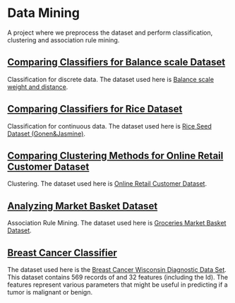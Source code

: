 # Data Mining
A project where we preprocess the dataset and perform classification, clustering and association rule mining.

## [Comparing Classifiers for Balance scale Dataset](https://github.com/MashuAjmera/Data-Mining/blob/master/Comparing%20Classifiers%20for%20Balance%20scale%20Dataset.ipynb)
Classification for discrete data. The dataset used here is [Balance scale weight and distance](https://www.kaggle.com/mysticvalley/balance-scale).

## [Comparing Classifiers for Rice Dataset](https://github.com/MashuAjmera/Data-Mining/blob/master/Comparing%20Classifiers%20for%20Rice%20Dataset.ipynb)
Classification for continuous data. The dataset used here is [Rice Seed Dataset (Gonen&Jasmine)](https://www.kaggle.com/seymasa/rice-dataset-gonenjasmine).

## [Comparing Clustering Methods for Online Retail Customer Dataset](https://github.com/MashuAjmera/Data-Mining/blob/master/Comparing%20Clustering%20Methods%20for%20Online%20Retail%20Customer%20Dataset.ipynb)
Clustering. The dataset used here is [Online Retail Customer Dataset](https://www.kaggle.com/hellbuoy/online-retail-customer-clustering).

## [Analyzing Market Basket Dataset](https://github.com/MashuAjmera/Data-Mining/blob/master/Analyzing%20Market%20Basket%20Dataset.ipynb)
Association Rule Mining. The dataset used here is [Groceries Market Basket Dataset](https://www.kaggle.com/irfanasrullah/groceries).

## [Breast Cancer Classifier](https://github.com/MashuAjmera/Data-Mining/blob/master/Breast_Cancer_Classifier.ipynb)
The dataset used here is the [Breast Cancer Wisconsin Diagnostic Data Set](https://archive.ics.uci.edu/ml/datasets/Breast+Cancer+Wisconsin+%28Diagnostic%29). This dataset contains 569 records of and 32 features (including the Id). The features represent various parameters that might be useful in predicting if a tumor is malignant or benign.
